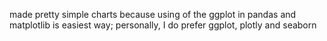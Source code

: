 made pretty simple charts because using of the ggplot in pandas and matplotlib is easiest way; personally, I do prefer ggplot, plotly and seaborn
